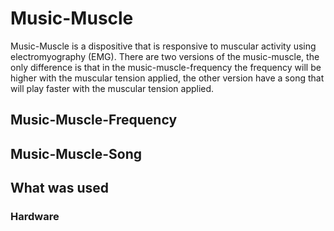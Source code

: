 # Music-Muscle
Music-Muscle is a dispositive that is responsive to muscular activity using electromyography (EMG). There are two versions of the music-muscle, the only difference is that in the music-muscle-frequency the frequency will be higher with the muscular tension applied, the other version have a song that will play faster with the muscular tension applied.

## Music-Muscle-Frequency

## Music-Muscle-Song

## What was used
### Hardware
